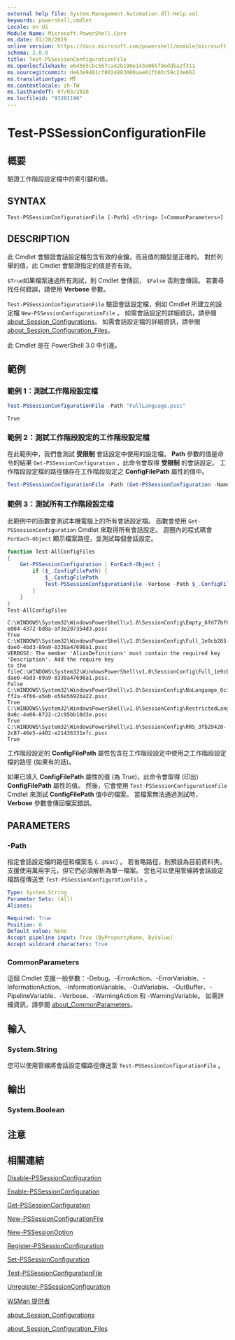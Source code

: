 ```yaml
---
external help file: System.Management.Automation.dll-Help.xml
keywords: powershell,cmdlet
Locale: en-US
Module Name: Microsoft.PowerShell.Core
ms.date: 03/28/2019
online version: https://docs.microsoft.com/powershell/module/microsoft.powershell.core/test-pssessionconfigurationfile?view=powershell-7&WT.mc_id=ps-gethelp
schema: 2.0.0
title: Test-PSSessionConfigurationFile
ms.openlocfilehash: e64565cbc567ca42b190e143e065f9eddba2f311
ms.sourcegitcommit: de63e9481cf8024883060aae61fb02c59c2de662
ms.translationtype: MT
ms.contentlocale: zh-TW
ms.lasthandoff: 07/03/2020
ms.locfileid: "93201196"
---
```

# Test-PSSessionConfigurationFile

## 概要
驗證工作階段設定檔中的索引鍵和值。

## SYNTAX

```
Test-PSSessionConfigurationFile [-Path] <String> [<CommonParameters>]
```

## DESCRIPTION

此 Cmdlet 會驗證會話設定檔包含有效的金鑰，而且值的類型是正確的。 對於列舉的值，此 Cmdlet 會驗證指定的值是否有效。

`$True`如果檔案通過所有測試，則 Cmdlet 會傳回， `$False` 否則會傳回。 若要尋找任何錯誤，請使用 **Verbose** 參數。

`Test-PSSessionConfigurationFile` 驗證會話設定檔，例如 Cmdlet 所建立的設定檔 `New-PSSessionConfigurationFile` 。 如需會話設定的詳細資訊，請參閱 [about_Session_Configurations](About/about_Session_Configurations.md)。 如需會話設定檔的詳細資訊，請參閱 [about_Session_Configuration_Files](About/about_Session_Configuration_Files.md)。

此 Cmdlet 是在 PowerShell 3.0 中引進。

## 範例

### 範例 1：測試工作階段設定檔

```powershell
Test-PSSessionConfigurationFile -Path "FullLanguage.pssc"
```

```Output
True
```

### 範例 2：測試工作階段設定的工作階段設定檔

在此範例中，我們會測試 **受限制** 會話設定中使用的設定檔。
**Path** 參數的值是命令的結果 `Get-PSSessionConfiguration` ，此命令會取得 **受限制** 的會話設定。 工作階段設定檔的路徑儲存在工作階段設定之 **ConfigFilePath** 屬性的值中。

```powershell
Test-PSSessionConfigurationFile -Path (Get-PSSessionConfiguration -Name Restricted).ConfigFilePath
```

### 範例 3：測試所有工作階段設定檔

此範例中的函數會測試本機電腦上的所有會話設定檔。 函數會使用 `Get-PSSessionConfiguration` Cmdlet 來取得所有會話設定。 迴圈內的程式碼會 `ForEach-Object` 顯示檔案路徑，並測試每個會話設定。

```powershell
function Test-AllConfigFiles
{
    Get-PSSessionConfiguration | ForEach-Object {
        if ($_.ConfigFilePath) {
            $_.ConfigFilePath
            Test-PSSessionConfigurationFile -Verbose -Path $_.ConfigFilePath
        }
    }
}
Test-AllConfigFiles
```

```Output
C:\WINDOWS\System32\WindowsPowerShell\v1.0\SessionConfig\Empty_6fd77bf6-e084-4372-bd8a-af3e207354d3.pssc
True
C:\WINDOWS\System32\WindowsPowerShell\v1.0\SessionConfig\Full_1e9cb265-dae0-4bd3-89a9-8338a47698a1.pssc
VERBOSE: The member 'AliasDefinitions' must contain the required key 'Description'. Add the require key
to the fileC:\WINDOWS\System32\WindowsPowerShell\v1.0\SessionConfig\Full_1e9cb265-dae0-4bd3-89a9-8338a47698a1.pssc.
False
C:\WINDOWS\System32\WindowsPowerShell\v1.0\SessionConfig\NoLanguage_0c115179-ff2a-4f66-a5eb-e56e5692ba22.pssc
True
C:\WINDOWS\System32\WindowsPowerShell\v1.0\SessionConfig\RestrictedLang_b6bd9474-0a6c-4e06-8722-c2c95bb10d3e.pssc
True
C:\WINDOWS\System32\WindowsPowerShell\v1.0\SessionConfig\RRS_3fb29420-2c87-46e5-a402-e21436331efc.pssc
True
```

工作階段設定的 **ConfigFilePath** 屬性包含在工作階段設定中使用之工作階段設定檔的路徑 (如果有的話)。

如果已填入 **ConfigFilePath** 屬性的值 (為 True)，此命令會取得 (印出) **ConfigFilePath** 屬性的值。 然後，它會使用 `Test-PSSessionConfigurationFile` Cmdlet 來測試 **ConfigFilePath** 值中的檔案。 當檔案無法通過測試時， **Verbose** 參數會傳回檔案錯誤。

## PARAMETERS

### -Path

指定會話設定檔的路徑和檔案名 (. .pssc) 。 若省略路徑，則預設為目前資料夾。 支援使用萬用字元，但它們必須解析為單一檔案。 您也可以使用管線將會話設定檔路徑傳送至 `Test-PSSessionConfigurationFile` 。

```yaml
Type: System.String
Parameter Sets: (All)
Aliases:

Required: True
Position: 0
Default value: None
Accept pipeline input: True (ByPropertyName, ByValue)
Accept wildcard characters: True
```

### CommonParameters

這個 Cmdlet 支援一般參數：-Debug、-ErrorAction、-ErrorVariable、-InformationAction、-InformationVariable、-OutVariable、-OutBuffer、-PipelineVariable、-Verbose、-WarningAction 和 -WarningVariable。 如需詳細資訊，請參閱 [about_CommonParameters](https://go.microsoft.com/fwlink/?LinkID=113216)。

## 輸入

### System.String

您可以使用管線將會話設定檔路徑傳送至 `Test-PSSessionConfigurationFile` 。

## 輸出

### System.Boolean

## 注意

## 相關連結

[Disable-PSSessionConfiguration](Disable-PSSessionConfiguration.md)

[Enable-PSSessionConfiguration](Enable-PSSessionConfiguration.md)

[Get-PSSessionConfiguration](Get-PSSessionConfiguration.md)

[New-PSSessionConfigurationFile](New-PSSessionConfigurationFile.md)

[New-PSSessionOption](New-PSSessionOption.md)

[Register-PSSessionConfiguration](Register-PSSessionConfiguration.md)

[Set-PSSessionConfiguration](Set-PSSessionConfiguration.md)

[Test-PSSessionConfigurationFile](Test-PSSessionConfigurationFile.md)

[Unregister-PSSessionConfiguration](Unregister-PSSessionConfiguration.md)

[WSMan 提供者](../Microsoft.WsMan.Management/About/about_WSMan_Provider.md)

[about_Session_Configurations](About/about_Session_Configurations.md)

[about_Session_Configuration_Files](About/about_Session_Configuration_Files.md)

